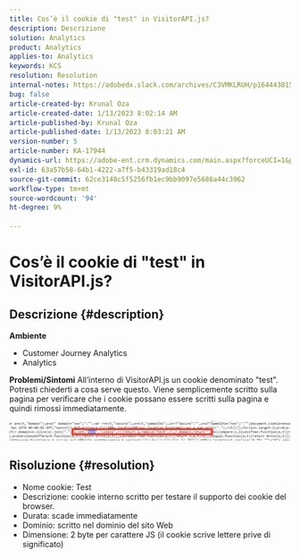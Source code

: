 ```yaml
---
title: Cos’è il cookie di "test" in VisitorAPI.js?
description: Descrizione
solution: Analytics
product: Analytics
applies-to: Analytics
keywords: KCS
resolution: Resolution
internal-notes: https://adobedx.slack.com/archives/C3VMKLRUH/p1644438152582239
bug: false
article-created-by: Krunal Oza
article-created-date: 1/13/2023 8:02:14 AM
article-published-by: Krunal Oza
article-published-date: 1/13/2023 8:03:21 AM
version-number: 5
article-number: KA-17944
dynamics-url: https://adobe-ent.crm.dynamics.com/main.aspx?forceUCI=1&pagetype=entityrecord&etn=knowledgearticle&id=0b407392-1893-ed11-aad1-6045bd006793
exl-id: 63a57b58-64b1-4222-a7f5-b43319ad18c4
source-git-commit: 62ce3148c5f5256fb1ec9bb9097e5686a44c3962
workflow-type: tm+mt
source-wordcount: '94'
ht-degree: 9%

---
```


# Cos’è il cookie di &quot;test&quot; in VisitorAPI.js?

## Descrizione {#description}

<b>Ambiente</b>
- Customer Journey Analytics
- Analytics



<b>Problemi/Sintomi</b>
All’interno di VisitorAPI.js un cookie denominato &quot;test&quot;. Potresti chiederti a cosa serve questo. Viene semplicemente scritto sulla pagina per verificare che i cookie possano essere scritti sulla pagina e quindi rimossi immediatamente.

![](assets/___0c407392-1893-ed11-aad1-6045bd006793___.png)


## Risoluzione {#resolution}


- Nome cookie: Test
- Descrizione: cookie interno scritto per testare il supporto dei cookie del browser.
- Durata: scade immediatamente
- Dominio: scritto nel dominio del sito Web
- Dimensione: 2 byte per carattere JS (il cookie scrive lettere prive di significato)
